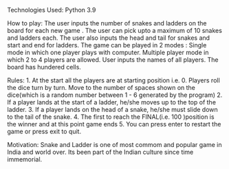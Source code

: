 Technologies Used:
Python 3.9

How to play:
The user inputs the number of snakes and ladders on the board for each new game .
The user can pick upto a maximum of 10 snakes and ladders each.
The user also inputs the head and tail for snakes and start and end for ladders.
The game can be played in 2 modes :
Single mode in which one player plays with computer.
Multiple player mode in which 2 to 4 players are allowed.
User inputs the names of all players.
The board has hundered cells.


Rules:
        1. At the start all the players are at starting position i.e. 0.
           Players roll the dice turn by turn.
           Move to the number of spaces shown on the dice(which is a random number between 1 - 6 generated by the program)
        2. If a player lands at the start of a ladder, he/she  moves up to the top of the ladder.
        3. If a player lands on the head of a snake, he/she must slide down to the tail of the snake.
        4. The first to reach the FINAL(i.e. 100 )position is the winner and at this point game ends
        5. You can press enter to restart the game or press exit to quit.

Motivation:
	Snake and Ladder is one of most commom and popular game in India and world over.
    Its been part of the Indian culture since time immemorial.